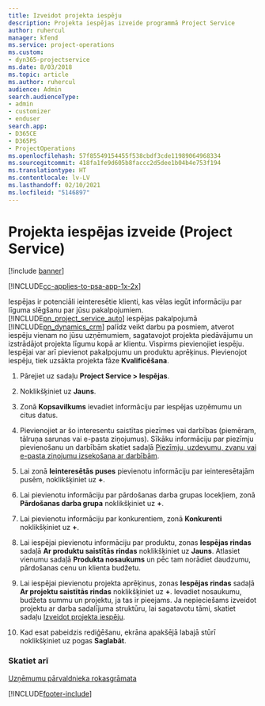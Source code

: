 ```yaml
---
title: Izveidot projekta iespēju
description: Projekta iespējas izveide programmā Project Service
author: ruhercul
manager: kfend
ms.service: project-operations
ms.custom:
- dyn365-projectservice
ms.date: 8/03/2018
ms.topic: article
ms.author: ruhercul
audience: Admin
search.audienceType:
- admin
- customizer
- enduser
search.app:
- D365CE
- D365PS
- ProjectOperations
ms.openlocfilehash: 57f85549154455f538cbdf3cde11989064968334
ms.sourcegitcommit: 418fa1fe9d605b8faccc2d5dee1b04b4e753f194
ms.translationtype: HT
ms.contentlocale: lv-LV
ms.lasthandoff: 02/10/2021
ms.locfileid: "5146897"
---
```

# <a name="create-a-project-opportunity-project-service"></a>Projekta iespējas izveide (Project Service)

[!include [banner](../includes/psa-now-project-operations.md)]

[!INCLUDE[cc-applies-to-psa-app-1x-2x](../includes/cc-applies-to-psa-app-1x-2x.md)]

Iespējas ir potenciāli ieinteresētie klienti, kas vēlas iegūt informāciju par līguma slēgšanu par jūsu pakalpojumiem. [!INCLUDE[pn_project_service_auto](../includes/pn-project-service-auto.md)] iespējas pakalpojumā [!INCLUDE[pn_dynamics_crm](../includes/pn-dynamics-crm.md)] palīdz veikt darbu pa posmiem, atverot iespēju vienam no jūsu uzņēmumiem, sagatavojot projekta piedāvājumu un izstrādājot projekta līgumu kopā ar klientu. Vispirms pievienojiet iespēju. Iespējai var arī pievienot pakalpojumu un produktu aprēķinus. Pievienojot iespēju, tiek uzsākta projekta fāze **Kvalificēšana**.  
  
1.  Pārejiet uz sadaļu **Project Service > Iespējas**.  
  
2.  Noklikšķiniet uz **Jauns**.  
  
3.  Zonā **Kopsavilkums** ievadiet informāciju par iespējas uzņēmumu un citus datus.  
  
4.  Pievienojiet ar šo interesentu saistītas piezīmes vai darbības (piemēram, tālruņa sarunas vai e-pasta ziņojumus). Sīkāku informāciju par piezīmju pievienošanu un darbībām skatiet sadaļā [Piezīmju, uzdevumu, zvanu vai e-pasta ziņojumu izsekošana ar darbībām](https://docs.microsoft.com/dynamics365/customerengagement/on-premises/basics/work-with-activities).  
  
5.  Lai zonā **Ieinteresētās puses** pievienotu informāciju par ieinteresētajām pusēm, noklikšķiniet uz **+**.  
  
6.  Lai pievienotu informāciju par pārdošanas darba grupas locekļiem, zonā **Pārdošanas darba grupa** noklikšķiniet uz **+**.  
  
7.  Lai pievienotu informāciju par konkurentiem, zonā **Konkurenti** noklikšķiniet uz **+**.  
  
8.  Lai iespējai pievienotu informāciju par produktu, zonas **Iespējas rindas** sadaļā **Ar produktu saistītās rindas** noklikšķiniet uz **Jauns**. Atlasiet vienumu sadaļā **Produkta nosaukums** un pēc tam norādiet daudzumu, pārdošanas cenu un klienta budžetu.  
  
9. Lai iespējai pievienotu projekta aprēķinus, zonas **Iespējas rindas** sadaļā **Ar projektu saistītās rindas** noklikšķiniet uz **+**. Ievadiet nosaukumu, budžeta summu un projektu, ja tas ir pieejams. Ja nepieciešams izveidot projektu ar darba sadalījuma struktūru, lai sagatavotu tāmi, skatiet sadaļu [Izveidot projekta iespēju](../psa/create-project.md).  
  
10. Kad esat pabeidzis rediģēšanu, ekrāna apakšējā labajā stūrī noklikšķiniet uz pogas **Saglabāt**.  
  
### <a name="see-also"></a>Skatiet arī  
 [Uzņēmumu pārvaldnieka rokasgrāmata](../psa/account-manager-guide.md)


[!INCLUDE[footer-include](../includes/footer-banner.md)]